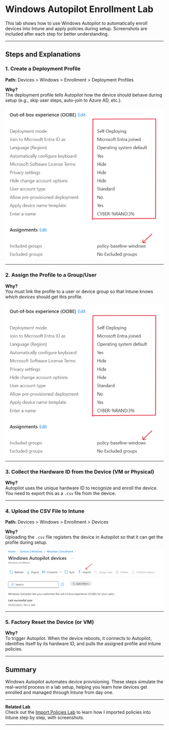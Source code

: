 #  Windows Autopilot Enrollment Lab

This lab shows how to use Windows Autopilot to automatically enroll devices into Intune and apply policies during setup. Screenshots are included after each step for better understanding.

---

##  Steps and Explanations

### 1. Create a Deployment Profile  
**Path:** Devices > Windows > Enrollment > Deployment Profiles

 **Why?**  
The deployment profile tells Autopilot how the device should behave during setup (e.g., skip user steps, auto-join to Azure AD, etc.).

  
![create profile](create-profile.png)

---

### 2. Assign the Profile to a Group/User

 **Why?**  
You must link the profile to a user or device group so that Intune knows *which devices* should get this profile.

  
![create profile](create-profile.png)

---

### 3. Collect the Hardware ID from the Device (VM or Physical)

 **Why?**  
Autopilot uses the unique hardware ID to recognize and enroll the device. You need to export this as a `.csv` file from the device.


---

### 4. Upload the CSV File to Intune  
**Path:** Devices > Windows > Enrollment > Devices

 **Why?**  
Uploading the `.csv` file registers the device in Autopilot so that it can get the profile during setup.

  
![Upload Hardware ID](Upload-Hardware-ID.png)

---

### 5. Factory Reset the Device (or VM)

 **Why?**  
To trigger Autopilot. When the device reboots, it connects to Autopilot, identifies itself by its hardware ID, and pulls the assigned profile and Intune policies.

---

##  Summary

Windows Autopilot automates device provisioning. These steps simulate the real-world process in a lab setup, helping you learn how devices get enrolled and managed through Intune from day one.


---

**Related Lab**  
Check out the [Import Policies Lab](../Import-Policies-Lab/Import-Policies.md) to learn how I imported policies into Intune step by step, with screenshots.

---






